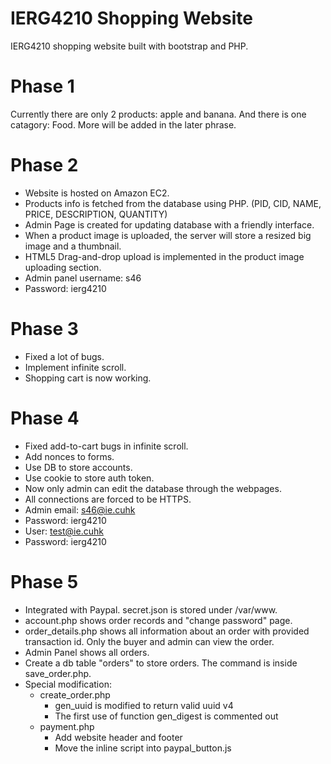 # IERG4210 Shopping Website
IERG4210 shopping website built with bootstrap and PHP.

# Phase 1
Currently there are only 2 products: apple and banana. And there is one catagory: Food. More will be added in the later phrase.

# Phase 2
- Website is hosted on Amazon EC2.
- Products info is fetched from the database using PHP. (PID, CID, NAME, PRICE, DESCRIPTION, QUANTITY)
- Admin Page is created for updating database with a friendly interface.
- When a product image is uploaded, the server will store a resized big image and a thumbnail.
- HTML5 Drag-and-drop upload is implemented in the product image uploading section.
- Admin panel username: s46
- Password: ierg4210

# Phase 3
- Fixed a lot of bugs.
- Implement infinite scroll.
- Shopping cart is now working.

# Phase 4
- Fixed add-to-cart bugs in infinite scroll.
- Add nonces to forms.
- Use DB to store accounts.
- Use cookie to store auth token.
- Now only admin can edit the database through the webpages.
- All connections are forced to be HTTPS.
- Admin email: s46@ie.cuhk
- Password: ierg4210
- User: test@ie.cuhk
- Password: ierg4210

# Phase 5
- Integrated with Paypal. secret.json is stored under /var/www.
- account.php shows order records and "change password" page.
- order_details.php shows all information about an order with provided transaction id. Only the buyer and admin can view the order.
- Admin Panel shows all orders.
- Create a db table "orders" to store orders. The command is inside save_order.php.
- Special modification:
    - create_order.php
        - gen_uuid is modified to return valid uuid v4
        - The first use of function gen_digest is commented out
    - payment.php
        - Add website header and footer
        - Move the inline script into paypal_button.js
